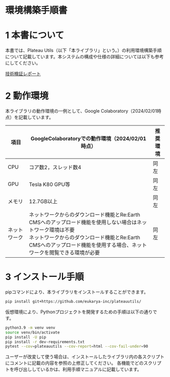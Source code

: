 # 環境構築手順書

# 1 本書について

本書では、Plateau Utils（以下「本ライブラリ」という。）の利用環境構築手順について記載しています。本システムの構成や仕様の詳細については以下も参考にしてください。

[技術検証レポート](https://www.mlit.go.jp/XXXX)

# 2 動作環境

本ライブラリの動作環境の一例として、Google Colaboratory（2024/02/01時点）を記載しています。

| 項目               | GoogleColaboratoryでの動作環境（2024/02/01時点）                                                                                                                                                                                                                                                                                                                                    | 推奨環境 |
| ------------------ | ------------------------------------------------------------------------------------------------------------------------------------------------------------------------------------------------------------------------------------------------------------------------------------------------------------------------------ | ----------------- |
| CPU                | コア数2，スレッド数4                                                                                                                                                                                                                                                                                                                              |  同左 |
| GPU                | Tesla K80 GPU等                                                                                                                                                                                                                                                                                                                              |  同左 |
| メモリ             | 12.7GB以上                                                                                                                                                                                                                                                                                                                                          |  同左 |
| ネットワーク       | ネットワークからのダウンロード機能とRe:Earth CMSへのアップロード機能を使用しない場合はネットワーク環境は不要<br>ネットワークからのダウンロード機能とRe:Earth CMSへのアップロード機能を使用する場合、ネットワークを閲覧できる環境が必要<br> | 同左 |

# 3 インストール手順

pipコマンドにより、本ライブラリをインストールすることができます。

```bash
pip install git+https://github.com/eukarya-inc/plateauutils/
```

仮想環境により、Pythonプロジェクトを開発するための手順は以下の通りです。

```bash
python3.9 -m venv venv
source venv/bin/activate
pip install -U pip
pip install -r dev-requirements.txt
pytest --cov=plateauutils --cov-report=html --cov-fail-under=90
```

ユーザーが改変して使う場合は、インストールしたライブラリ内の各スクリプトにコメントに記載の内容を参照の上修正してください。
各機能でどのスクリプトを呼び出ししているかは、利用手順マニュアルに記載しています。
